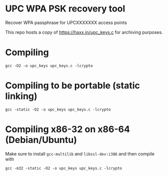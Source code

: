 # UPC WPA PSK recovery tool

Recover WPA passphrase for UPCXXXXXXX access points

This repo hosts a copy of https://haxx.in/upc_keys.c for archiving purposes.

# Compiling

    gcc -O2 -o upc_keys upc_keys.c -lcrypto

# Compiling to be portable (static linking)
    gcc -static -O2 -o upc_keys upc_keys.c -lcrypto

# Compiling x86-32 on x86-64 (Debian/Ubuntu)
Make sure to install ```gcc-multilib``` and ```libssl-dev:i386``` and then compile with

    gcc -m32 -static -O2 -o upc_keys upc_keys.c -lcrypto
